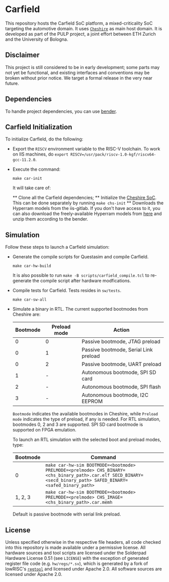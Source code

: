 # Carfield

This repository hosts the Carfield SoC platform, a mixed-criticality SoC
targeting the automotive domain. It uses
[`Cheshire`](https://github.com/pulp-platform/cheshire) as main host domain. It
is developed as part of the PULP project, a joint effort between ETH Zurich and
the University of Bologna.

## Disclaimer

This project is still considered to be in early development; some parts may not
yet be functional, and existing interfaces and conventions may be broken without
prior notice. We target a formal release in the very near future.

## Dependencies
To handle project dependencies, you can use
[bender](https://github.com/pulp-platform/bender).

## Carfield Initialization
To initialize Carfield, do the following:
 * Export the `RISCV` environment variable to the RISC-V toolchain. To work on IIS machines,
 do `export RISCV=/usr/pack/riscv-1.0-kgf/riscv64-gcc-11.2.0`.
 * Execute the command:

   ```
   make car-init
   ```

   It will take care of:

   ** Clone all the Carfield dependencies;
   ** Initialize the [Cheshire SoC](https://github.com/pulp-platform/cheshire). This can be
	  done separately by running `make chs-init`
   ** Downloads the Hyperram models from the iis-gitlab. If you don't have access to it, you
	  can also download the freely-available Hyperram models from
	  [here](https://www.cypress.com/documentation/models/verilog/s27kl0641-s27ks0641-verilog)
	  and unzip them according to the bender.

## Simulation

Follow these steps to launch a Carfield simulation:

* Generate the compile scripts for Questasim and compile Carfield.

   ```
   make car-hw-build
   ```

  It is also possible to run `make -B scripts/carfield_compile.tcl` to
  re-generate the compile script after hardware modfications.

* Compile tests for Carfield. Tests resides in `sw/tests`.

  ```
  make car-sw-all
  ```

* Simulate a binary in RTL. The current supported bootmodes from Cheshire are:

  | Bootmode | Preload mode | Action |
  | --- | --- | --- |
  | 0 | 0 | Passive bootmode, JTAG preload |
  | 0 | 1 | Passive bootmode, Serial Link preload |
  | 0 | 2 | Passive bootmode, UART preload |
  | 1 | - | Autonomous bootmode, SPI SD card |
  | 2 | - | Autonomous bootmode, SPI flash |
  | 3 | - | Autonomous bootmode, I2C EEPROM |

  `Bootmode` indicates the available bootmodes in Cheshire, while `Preload mode`
  indicates the type of preload, if any is needed. For RTL simulation, bootmodes
  0, 2 and 3 are supported. SPI SD card bootmode is supported on FPGA emulation.

  To launch an RTL simulation with the selected boot and preload modes, type:

  | Bootmode | Command |
  | --- | --- |
  | 0 | `make car-hw-sim BOOTMODE=<bootmode> PRELMODE=<prelmode> CHS_BINARY=<chs_binary_path>.car.elf SECD_BINARY=<secd_binary_path> SAFED_BINARY=<safed_binary_path>`  |
  | 1, 2, 3 | `make car-hw-sim BOOTMODE=<bootmode> PRELMODE=<prelmode> CHS_IMAGE=<chs_binary_path>.car.memh`  |

  Default is passive bootmode with serial link preload.

## License

Unless specified otherwise in the respective file headers, all code checked into
this repository is made available under a permissive license. All hardware
sources and tool scripts are licensed under the Solderpad Hardware License 0.51
(see `LICENSE`) with the exception of generated register file code (e.g.
`hw/regs/*.sv`), which is generated by a fork of lowRISC's
[`regtool`](https://github.com/lowRISC/opentitan/blob/master/util/regtool.py)
and licensed under Apache 2.0. All software sources are licensed under Apache
2.0.
